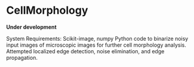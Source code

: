 # CellMorphology
**Under development**

System Requirements: Scikit-image, numpy
Python code to binarize noisy input images of microscopic images for further cell morphology analysis.
Attempted localized edge detection, noise elimination, and edge propagation.
